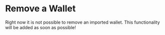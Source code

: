 # Remove a Wallet

Right now it is not possible to remove an imported wallet. This functionality will be added as soon as possible!
